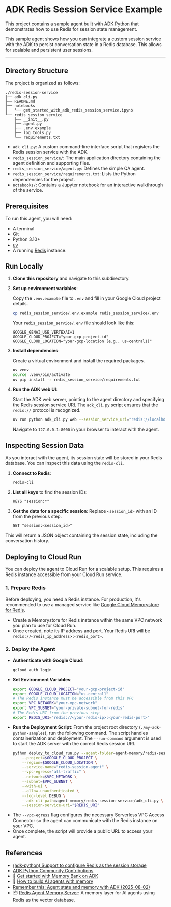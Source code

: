 # ADK Redis Session Service Example

This project contains a sample agent built with [ADK Python](https://google.github.io/adk-docs/) that demonstrates how to use Redis for session state management.

This sample agent shows how you can integrate a custom session service with the ADK to persist conversation state in a Redis database. This allows for scalable and persistent user sessions.

---

## Directory Structure

The project is organized as follows:

```
./redis-session-service
├── adk_cli.py
├── README.md
├── notebooks
│   └── get_started_with_adk_redis_session_service.ipynb
└── redis_session_service
    ├── __init__.py
    ├── agent.py
    ├── .env.example
    ├── log_tools.py
    └── requirements.txt
```

- `adk_cli.py`: A custom command-line interface script that registers the Redis session service with the ADK.
- `redis_session_service/`: The main application directory containing the agent definition and supporting files.
- `redis_session_service/agent.py`: Defines the simple QA agent.
- `redis_session_service/requirements.txt`: Lists the Python dependencies for the project.
- `notebooks/`: Contains a Jupyter notebook for an interactive walkthrough of the service.

## Prerequisites

To run this agent, you will need:
- A terminal
- Git
- Python 3.10+
- [uv](https://docs.astral.sh/uv/getting-started/installation/)
- A running [Redis](https://redis.io/docs/getting-started/installation/) instance.

## Run Locally

1.  **Clone this repository** and navigate to this subdirectory.

2.  **Set up environment variables**:

    Copy the `.env.example` file to `.env` and fill in your Google Cloud project details.

    ```bash
    cp redis_session_service/.env.example redis_session_service/.env
    ```

    Your `redis_session_service/.env` file should look like this:

    ```
    GOOGLE_GENAI_USE_VERTEXAI=1
    GOOGLE_CLOUD_PROJECT="your-gcp-project-id"
    GOOGLE_CLOUD_LOCATION="your-gcp-location (e.g., us-central1)"
    ```

3.  **Install dependencies**:

    Create a virtual environment and install the required packages.

    ```bash
    uv venv
    source .venv/bin/activate
    uv pip install -r redis_session_service/requirements.txt
    ```

4.  **Run the ADK web UI**:

    Start the ADK web server, pointing to the agent directory and specifying the Redis session service URI. The `adk_cli.py` script ensures that the `redis://` protocol is recognized.

    ```bash
    uv run python adk_cli.py web --session_service_uri="redis://localhost:6379" redis_session_service
    ```

    Navigate to `127.0.0.1:8000` in your browser to interact with the agent.

## Inspecting Session Data

As you interact with the agent, its session state will be stored in your Redis database. You can inspect this data using the `redis-cli`.

1.  **Connect to Redis**:
    ```bash
    redis-cli
    ```

2.  **List all keys** to find the session IDs:
    ```
    KEYS "session:*"
    ```

3.  **Get the data for a specific session**:
    Replace `<session_id>` with an ID from the previous step.
    ```
    GET "session:<session_id>"
    ```

This will return a JSON object containing the session state, including the conversation history.

## Deploying to Cloud Run

You can deploy the agent to Cloud Run for a scalable setup. This requires a Redis instance accessible from your Cloud Run service.

### 1. Prepare Redis

Before deploying, you need a Redis instance. For production, it's recommended to use a managed service like [Google Cloud Memorystore for Redis](https://cloud.google.com/memorystore/docs/redis).

- Create a Memorystore for Redis instance within the same VPC network you plan to use for Cloud Run.
- Once created, note its IP address and port. Your Redis URI will be `redis://<redis_ip_address>:<redis_port>`.

### 2. Deploy the Agent

- **Authenticate with Google Cloud**:
    ```bash
    gcloud auth login
    ```
- **Set Environment Variables**:
    ```bash
    export GOOGLE_CLOUD_PROJECT="your-gcp-project-id"
    export GOOGLE_CLOUD_LOCATION="us-central1"
    # The Redis instance must be accessible from this VPC
    export VPC_NETWORK="your-vpc-network"
    export VPC_SUBNET="your-private-subnet-for-redis"
    # The Redis URI from the previous step
    export REDIS_URI="redis://<your-redis-ip>:<your-redis-port>"
    ```
- **Run the Deployment Script**:
    From the project root directory (`./my-adk-python-samples`), run the following command. The script handles containerization and deployment. The `--run-command` argument is used to start the ADK server with the correct Redis session URI.
    ```bash
    python deploy_to_cloud_run.py --agent-folder=agent-memory/redis-session-service/redis_session_service \
        --project=$GOOGLE_CLOUD_PROJECT \
        --region=$GOOGLE_CLOUD_LOCATION \
        --service-name="redis-session-agent" \
        --vpc-egress="all-traffic" \
        --network=$VPC_NETWORK \
        --subnet=$VPC_SUBNET \
        --with-ui \
        --allow-unauthenticated \
        --log-level DEBUG \
        --adk-cli-path=agent-memory/redis-session-service/adk_cli.py \
        --session-service-uri="$REDIS_URI"
    ```
- The `--vpc-egress` flag configures the necessary Serverless VPC Access Connector so the agent can communicate with the Redis instance on your VPC.
- Once complete, the script will provide a public URL to access your agent.

## References

- [(adk-python) Support to configure Redis as the session storage](https://github.com/google/adk-python/issues/938#issuecomment-3429871364)
- [ADK Python Community Contributions](https://github.com/google/adk-python-community)
- 📓 [Get started with Memory Bank on ADK](https://github.com/GoogleCloudPlatform/generative-ai/blob/main/agents/agent_engine/memory_bank/get_started_with_memory_bank_on_adk.ipynb)
- 🎥 [How to build AI agents with memory](https://youtu.be/sMtrelDNxIc?si=sw_-ALjIP93DjtED)
- [Remember this: Agent state and memory with ADK (2025-08-02)](https://cloud.google.com/blog/topics/developers-practitioners/remember-this-agent-state-and-memory-with-adk?hl=en)
- 📦 [Redis Agent Memory Server](https://github.com/redis/agent-memory-server): A memory layer for AI agents using Redis as the vector database.
